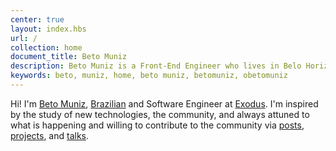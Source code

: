 ```yaml
---
center: true
layout: index.hbs
url: /
collection: home
document_title: Beto Muniz
description: Beto Muniz is a Front-End Engineer who lives in Belo Horizonte, Brazil.
keywords: beto, muniz, home, beto muniz, betomuniz, obetomuniz
---
```


Hi! I'm <a href="https://plus.google.com/+betomuniz" target="_blank" rel="author">Beto Muniz</a>, <a href="https://en.wikipedia.org/wiki/Brazilians" target="_blank" rel="noopener noreferrer">Brazilian</a> and Software Engineer at <a href="https://www.exodus.io/" target="_blank" rel="noopener noreferrer">Exodus</a>. I'm inspired by the study of new technologies, the community, and always attuned to what is happening and willing to contribute to the community via [posts](https://betomuniz.com/blog/), [projects](https://betomuniz.com/projects/), and [talks](https://betomuniz.com/talks/).
